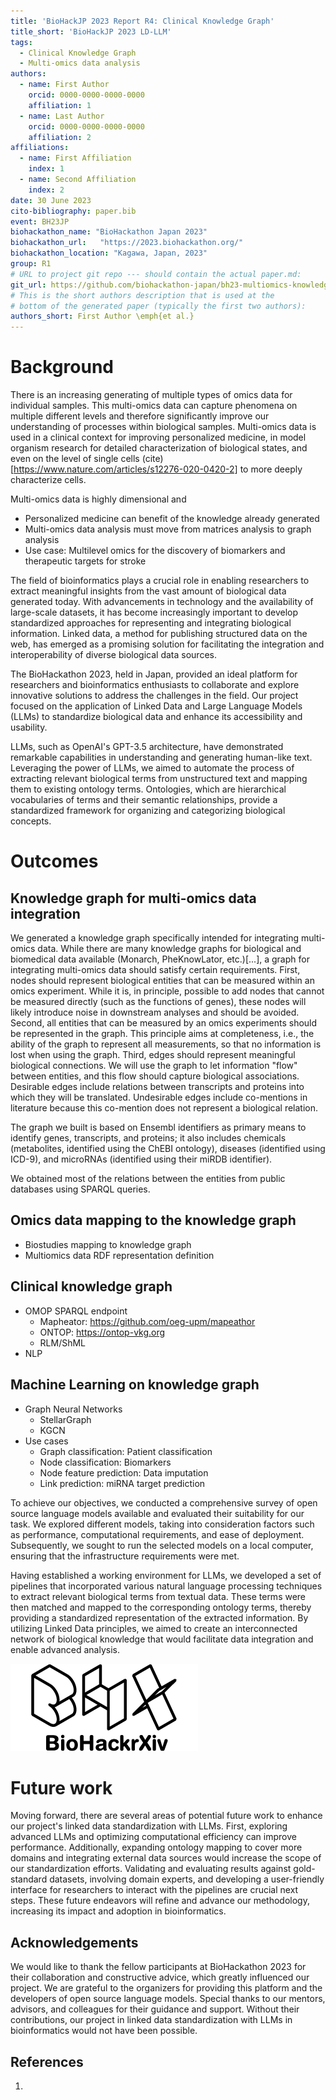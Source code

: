 ```yaml
---
title: 'BioHackJP 2023 Report R4: Clinical Knowledge Graph'
title_short: 'BioHackJP 2023 LD-LLM'
tags:
  - Clinical Knowledge Graph
  - Multi-omics data analysis
authors:
  - name: First Author
    orcid: 0000-0000-0000-0000
    affiliation: 1
  - name: Last Author
    orcid: 0000-0000-0000-0000
    affiliation: 2
affiliations:
  - name: First Affiliation
    index: 1
  - name: Second Affiliation
    index: 2
date: 30 June 2023
cito-bibliography: paper.bib
event: BH23JP
biohackathon_name: "BioHackathon Japan 2023"
biohackathon_url:   "https://2023.biohackathon.org/"
biohackathon_location: "Kagawa, Japan, 2023"
group: R1
# URL to project git repo --- should contain the actual paper.md:
git_url: https://github.com/biohackathon-japan/bh23-multiomics-knowledge-graph
# This is the short authors description that is used at the
# bottom of the generated paper (typically the first two authors):
authors_short: First Author \emph{et al.}
---
```


# Background

There is an increasing generating of multiple types of omics data for
individual samples. This multi-omics data can capture phenomena on
multiple different levels and therefore significantly improve our
understanding of processes within biological samples. Multi-omics data
is used in a clinical context for improving personalized medicine, in
model organism research for detailed characterization of biological
states, and even on the level of single cells
(cite)[https://www.nature.com/articles/s12276-020-0420-2] to more
deeply characterize cells.

Multi-omics data is highly dimensional and 

- Personalized medicine can benefit of the knowledge already generated
- Multi-omics data analysis must move from matrices analysis to graph analysis
- Use case: Multilevel omics for the discovery of biomarkers and therapeutic targets for stroke

The field of bioinformatics plays a crucial role in enabling researchers to extract meaningful insights from the vast amount of biological data generated today. With advancements in technology and the availability of large-scale datasets, it has become increasingly important to develop standardized approaches for representing and integrating biological information. Linked data, a method for publishing structured data on the web, has emerged as a promising solution for facilitating the integration and interoperability of diverse biological data sources.

The BioHackathon 2023, held in Japan, provided an ideal platform for researchers and bioinformatics enthusiasts to collaborate and explore innovative solutions to address the challenges in the field. Our project focused on the application of Linked Data and Large Language Models (LLMs) to standardize biological data and enhance its accessibility and usability.

LLMs, such as OpenAI's GPT-3.5 architecture, have demonstrated remarkable capabilities in understanding and generating human-like text. Leveraging the power of LLMs, we aimed to automate the process of extracting relevant biological terms from unstructured text and mapping them to existing ontology terms. Ontologies, which are hierarchical vocabularies of terms and their semantic relationships, provide a standardized framework for organizing and categorizing biological concepts.

# Outcomes

## Knowledge graph for multi-omics data integration

We generated a knowledge graph specifically intended for integrating
multi-omics data. While there are many knowledge graphs for biological
and biomedical data available (Monarch, PheKnowLator, etc.)[...], a
graph for integrating multi-omics data should satisfy certain
requirements. First, nodes should represent biological entities that
can be measured within an omics experiment. While it is, in principle,
possible to add nodes that cannot be measured directly (such as the
functions of genes), these nodes will likely introduce noise in
downstream analyses and should be avoided. Second, all entities that
can be measured by an omics experiments should be represented in the
graph. This principle aims at completeness, i.e., the ability of the
graph to represent all measurements, so that no information is lost
when using the graph. Third, edges should represent meaningful
biological connections. We will use the graph to let information
"flow" between entities, and this flow should capture biological
associations. Desirable edges include relations between transcripts
and proteins into which they will be translated. Undesirable edges
include co-mentions in literature because this co-mention does not
represent a biological relation.

The graph we built is based on Ensembl identifiers as primary means to
identify genes, transcripts, and proteins; it also includes chemicals
(metabolites, identified using the ChEBI ontology), diseases
(identified using ICD-9), and microRNAs (identified using their miRDB
identifier). 

We obtained most of the
relations between the entities from public databases using SPARQL
queries. 


##  Omics data mapping to the knowledge graph
  - Biostudies mapping to knowledge graph
  - Multiomics data RDF representation definition
## Clinical knowledge graph
  - OMOP SPARQL endpoint
    - Mapheator: https://github.com/oeg-upm/mapeathor
    - ONTOP: https://ontop-vkg.org
    - RLM/ShML
  - NLP
## Machine Learning on knowledge graph
  - Graph Neural Networks
    - StellarGraph
    - KGCN
  - Use cases
    - Graph classification: Patient classification
    - Node classification: Biomarkers
    - Node feature prediction: Data imputation
    - Link prediction: miRNA target prediction
 
To achieve our objectives, we conducted a comprehensive survey of open source language models available and evaluated their suitability for our task. We explored different models, taking into consideration factors such as performance, computational requirements, and ease of deployment. Subsequently, we sought to run the selected models on a local computer, ensuring that the infrastructure requirements were met.

Having established a working environment for LLMs, we developed a set of pipelines that incorporated various natural language processing techniques to extract relevant biological terms from textual data. These terms were then matched and mapped to the corresponding ontology terms, thereby providing a standardized representation of the extracted information. By utilizing Linked Data principles, we aimed to create an interconnected network of biological knowledge that would facilitate data integration and enable advanced analysis.

![Caption for BioHackrXiv logo figure](./biohackrxiv.png)

# Future work

Moving forward, there are several areas of potential future work to enhance our project's linked data standardization with LLMs. First, exploring advanced LLMs and optimizing computational efficiency can improve performance. Additionally, expanding ontology mapping to cover more domains and integrating external data sources would increase the scope of our standardization efforts. Validating and evaluating results against gold-standard datasets, involving domain experts, and developing a user-friendly interface for researchers to interact with the pipelines are crucial next steps. These future endeavors will refine and advance our methodology, increasing its impact and adoption in bioinformatics.

## Acknowledgements

We would like to thank the fellow participants at BioHackathon 2023 for their collaboration and constructive advice, which greatly influenced our project. We are grateful to the organizers for providing this platform and the developers of open source language models. Special thanks to our mentors, advisors, and colleagues for their guidance and support. Without their contributions, our project in linked data standardization with LLMs in bioinformatics would not have been possible.

## References

1.
